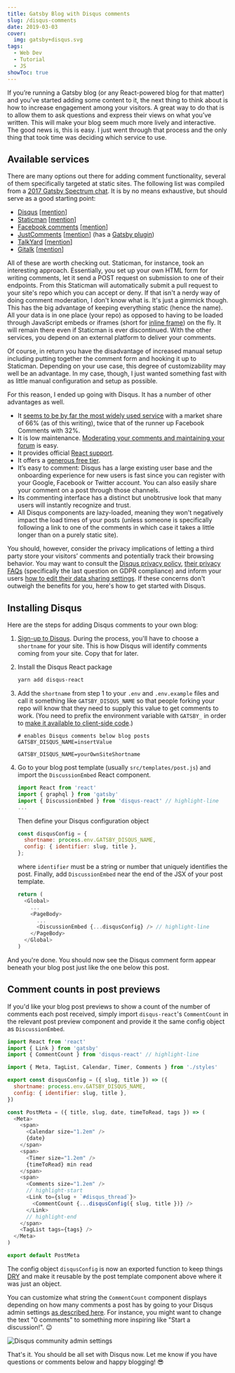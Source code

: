 ```yaml
---
title: Gatsby Blog with Disqus comments
slug: /disqus-comments
date: 2019-03-03
cover:
  img: gatsby+disqus.svg
tags:
  - Web Dev
  - Tutorial
  - JS
showToc: true
---
```


If you’re running a Gatsby blog (or any React-powered blog for that matter) and you’ve started adding some content to it, the next thing to think about is how to increase engagement among your visitors. A great way to do that is to allow them to ask questions and express their views on what you’ve written. This will make your blog seem much more lively and interactive. The good news is, this is easy. I just went through that process and the only thing that took time was deciding which service to use.

## Available services

There are many options out there for adding comment functionality, several of them specifically targeted at static sites. The following list was compiled from a [2017 Gatsby Spectrum chat](https://spectrum.chat/gatsby-js/general/whats-the-best-way-to-make-commenting-system~0c7e3f0f-8737-4948-9c52-0d20dfe37a05). It is by no means exhaustive, but should serve as a good starting point:

- [Disqus](https://disqus.com) [[mention](https://spectrum.chat/gatsby-js/general/whats-the-best-way-to-make-commenting-system~0c7e3f0f-8737-4948-9c52-0d20dfe37a05?m=MTUxMTIzMDE0NjY2MQ==)]
- [Staticman](https://staticman.net) [[mention](https://spectrum.chat/gatsby-js/general/whats-the-best-way-to-make-commenting-system~0c7e3f0f-8737-4948-9c52-0d20dfe37a05?m=MTUzNDkxODUxMDk4OA==)]
- [Facebook comments](https://npmjs.com/package/react-facebook) [[mention](https://spectrum.chat/gatsby-js/general/whats-the-best-way-to-make-commenting-system~0c7e3f0f-8737-4948-9c52-0d20dfe37a05?m=MTU0MTEwNTQyNDI1MA==)]
- [JustComments](https://just-comments.com) [[mention](https://spectrum.chat/gatsby-js/general/whats-the-best-way-to-make-commenting-system~0c7e3f0f-8737-4948-9c52-0d20dfe37a05?m=MTU0MTQ0MzcxMTgxMQ==)] (has a [Gatsby plugin](https://gatsbyjs.org/packages/gatsby-plugin-just-comments))
- [TalkYard](https://talkyard.io) [[mention](https://spectrum.chat/gatsby-js/general/whats-the-best-way-to-make-commenting-system~0c7e3f0f-8737-4948-9c52-0d20dfe37a05?m=MTUxNjMzMzM5MTU5NA==)]
- [Gitalk](https://gitalk.github.io) [[mention](https://github.com/gatsbyjs/gatsby/issues/12209#issuecomment-471165136)]

All of these are worth checking out. Staticman, for instance, took an interesting approach. Essentially, you set up your own HTML form for writing comments, let it send a POST request on submission to one of their endpoints. From this Staticman will automatically submit a pull request to your site's repo which you can accept or deny. If that isn't a nerdy way of doing comment moderation, I don't know what is. It's just a gimmick though. This has the big advantage of keeping everything static (hence the name). All your data is in one place (your repo) as opposed to having to be loaded through JavaScript embeds or iframes (short for [inline frame](https://developer.mozilla.org/en-US/docs/Web/HTML/Element/iframe)) on the fly. It will remain there even if Staticman is ever discontinued. With the other services, you depend on an external platform to deliver your comments.

Of course, in return you have the disadvantage of increased manual setup including putting together the comment form and hooking it up to Staticman. Depending on your use case, this degree of customizability may well be an advantage. In my case, though, I just wanted something fast with as little manual configuration and setup as possible.

For this reason, I ended up going with Disqus. It has a number of other advantages as well.

- It [seems to be by far the most widely used service](https://datanyze.com/market-share/comment-systems/disqus-market-share) with a market share of 66% (as of this writing), twice that of the runner up Facebook Comments with 32%.
- It is low maintenance. [Moderating your comments and maintaining your forum](https://help.disqus.com/moderation/moderating-101) is easy.
- It provides official [React support](https://github.com/disqus/disqus-react).
- It offers a [generous free tier](https://disqus.com/pricing).
- It’s easy to comment: Disqus has a large existing user base and the onboarding experience for new users is fast since you can register with your Google, Facebook or Twitter account. You can also easily share your comment on a post through those channels.
- Its commenting interface has a distinct but unobtrusive look that many users will instantly recognize and trust.
- All Disqus components are lazy-loaded, meaning they won't negatively impact the load times of your posts (unless someone is specifically following a link to one of the comments in which case it takes a little longer than on a purely static site).

You should, however, consider the privacy implications of letting a third party store your visitors’ comments and potentially track their browsing behavior. You may want to consult the [Disqus privacy policy](https://help.disqus.com/terms-and-policies/disqus-privacy-policy), [their privacy FAQs](https://help.disqus.com/terms-and-policies/privacy-faq) (specifically the last question on GDPR compliance) and inform your users [how to edit their data sharing settings](https://help.disqus.com/terms-and-policies/how-to-edit-your-data-sharing-settings). If these concerns don't outweigh the benefits for you, here's how to get started with Disqus.

## Installing Disqus

Here are the steps for adding Disqus comments to your own blog:

1. [Sign-up to Disqus](https://disqus.com/profile/signup). During the process, you'll have to choose a `shortname` for your site. This is how Disqus will identify comments coming from your site. Copy that for later.
2. Install the Disqus React package

   ```sh
   yarn add disqus-react
   ```

3. Add the `shortname` from step 1 to your `.env` and `.env.example` files and call it something like `GATSBY_DISQUS_NAME` so that people forking your repo will know that they need to supply this value to get comments to work. (You need to prefix the environment variable with `GATSBY_` in order to [make it available to client-side code](https://gatsbyjs.org/docs/environment-variables/#client-side-javascript).)

   ```sh:title=.env.example
   # enables Disqus comments below blog posts
   GATSBY_DISQUS_NAME=insertValue
   ```

   ```sh:title=.env
   GATSBY_DISQUS_NAME=yourOwnSiteShortname
   ```

4. Go to your blog post template (usually `src/templates/post.js`) and import the `DiscussionEmbed` React component.

   ```js:title=src/templates/post.js
   import React from 'react'
   import { graphql } from 'gatsby'
   import { DiscussionEmbed } from 'disqus-react' // highlight-line
   ...
   ```

   Then define your Disqus configuration object

   ```js
   const disqusConfig = {
     shortname: process.env.GATSBY_DISQUS_NAME,
     config: { identifier: slug, title },
   };
   ```

   where `identifier` must be a string or number that uniquely identifies the post. Finally, add `DiscussionEmbed` near the end of the JSX of your post template.

   ```js:title=src/templates/post.js
   return (
     <Global>
       ...
       <PageBody>
         ...
         <DiscussionEmbed {...disqusConfig} /> // highlight-line
       </PageBody>
     </Global>
   )
   ```

And you're done. You should now see the Disqus comment form appear beneath your blog post just like the one below this post.

## Comment counts in post previews

If you'd like your blog post previews to show a count of the number of comments each post received, simply import `disqus-react`'s `CommentCount` in the relevant post preview component and provide it the same config object as `DiscussionEmbed`.

```js:title=src/components/postMeta/index.js
import React from 'react'
import { Link } from 'gatsby'
import { CommentCount } from 'disqus-react' // highlight-line

import { Meta, TagList, Calendar, Timer, Comments } from './styles'

export const disqusConfig = ({ slug, title }) => ({
  shortname: process.env.GATSBY_DISQUS_NAME,
  config: { identifier: slug, title },
})

const PostMeta = ({ title, slug, date, timeToRead, tags }) => (
  <Meta>
    <span>
      <Calendar size="1.2em" />
      {date}
    </span>
    <span>
      <Timer size="1.2em" />
      {timeToRead} min read
    </span>
    <span>
      <Comments size="1.2em" />
      // highlight-start
      <Link to={slug + `#disqus_thread`}>
        <CommentCount {...disqusConfig({ slug, title })} />
      </Link>
      // highlight-end
    </span>
    <TagList tags={tags} />
  </Meta>
)

export default PostMeta
```

The config object `disqusConfig` is now an exported function to keep things [DRY](https://wikipedia.org/wiki/Don%27t_repeat_yourself) and make it reusable by the post template component above where it was just an object.

You can customize what string the `CommentCount` component displays depending on how many comments a post has by going to your Disqus admin settings [as described here](https://help.disqus.com/installation/customizing-comment-count-link-text). For instance, you might want to change the text "0 comments" to something more inspiring like "Start a discussion!". :wink:

![Disqus community admin settings](disqus-community-admin-settings.png)

That's it. You should be all set with Disqus now. Let me know if you have questions or comments below and happy blogging! :sunglasses:
